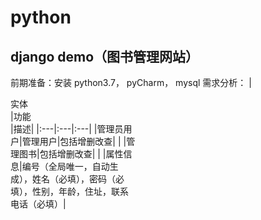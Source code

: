 # python
## django demo（图书管理网站）
前期准备：安装 python3.7， pyCharm， mysql
需求分析：
|<div style="width: 200pt">实体</div>|功能<div style="width:200"/> |描述|
|:---|:---|:---|
|管理员用户|管理用户|包括增删改查|
|          |管理图书|包括增删改查|
|          |属性信息|编号（全局唯一，自动生成），姓名（必填），密码（必填），性别，年龄，住址，联系电话（必填）|
